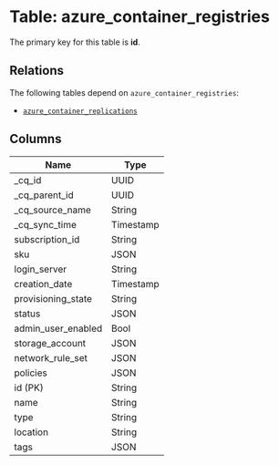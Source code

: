 # Table: azure_container_registries



The primary key for this table is **id**.

## Relations
The following tables depend on `azure_container_registries`:
  - [`azure_container_replications`](azure_container_replications.md)

## Columns
| Name          | Type          |
| ------------- | ------------- |
|_cq_id|UUID|
|_cq_parent_id|UUID|
|_cq_source_name|String|
|_cq_sync_time|Timestamp|
|subscription_id|String|
|sku|JSON|
|login_server|String|
|creation_date|Timestamp|
|provisioning_state|String|
|status|JSON|
|admin_user_enabled|Bool|
|storage_account|JSON|
|network_rule_set|JSON|
|policies|JSON|
|id (PK)|String|
|name|String|
|type|String|
|location|String|
|tags|JSON|